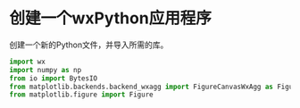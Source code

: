 # 创建一个wxPython应用程序

创建一个新的Python文件，并导入所需的库。

```python
import wx
import numpy as np
from io import BytesIO
from matplotlib.backends.backend_wxagg import FigureCanvasWxAgg as FigureCanvas
from matplotlib.figure import Figure
```

